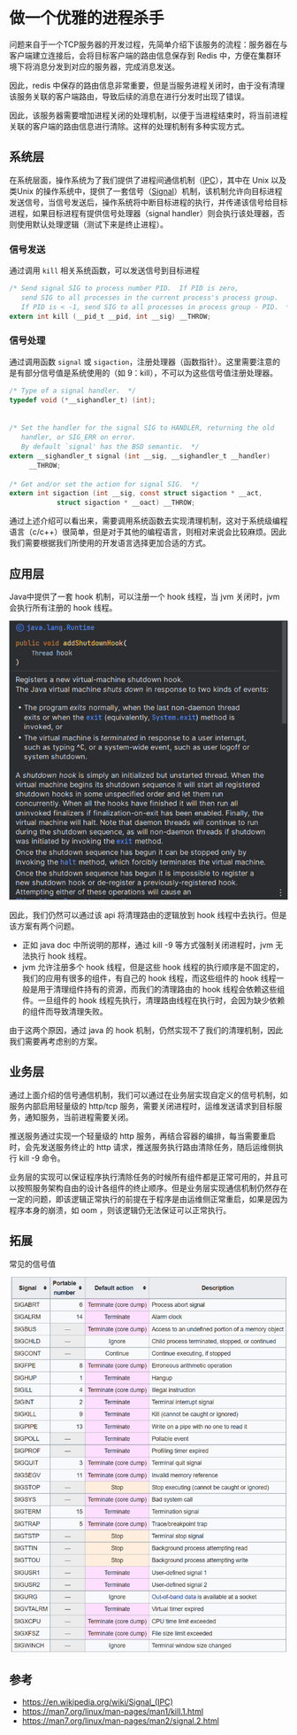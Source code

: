 # 做一个优雅的进程杀手

问题来自于一个TCP服务器的开发过程，先简单介绍下该服务的流程：服务器在与客户端建立连接后，会将目标客户端的路由信息保存到 Redis 中，方便在集群环境下将消息分发到对应的服务器，完成消息发送。

因此，redis 中保存的路由信息非常重要，但是当服务进程关闭时，由于没有清理该服务关联的客户端路由，导致后续的消息在进行分发时出现了错误。

因此，该服务器需要增加进程关闭的处理机制，以便于当进程结束时，将当前进程关联的客户端的路由信息进行清除。这样的处理机制有多种实现方式。

## 系统层

在系统层面，操作系统为了我们提供了进程间通信机制（[IPC](https://en.wikipedia.org/wiki/Inter-process_communication)），其中在 Unix 以及 类Unix 的操作系统中，提供了一套信号（[Signal](https://en.wikipedia.org/wiki/Signal_(IPC))）机制，该机制允许向目标进程发送信号，当信号发送后，操作系统将中断目标进程的执行，并传递该信号给目标进程，如果目标进程有提供信号处理器（signal handler）则会执行该处理器，否则使用默认处理逻辑（测试下来是终止进程）。

### 信号发送
通过调用 `kill` 相关系统函数，可以发送信号到目标进程

```c
/* Send signal SIG to process number PID.  If PID is zero,
   send SIG to all processes in the current process's process group.
   If PID is < -1, send SIG to all processes in process group - PID.  */
extern int kill (__pid_t __pid, int __sig) __THROW;
```

### 信号处理

通过调用函数 `signal` 或 `sigaction`，注册处理器（函数指针）。这里需要注意的是有部分信号值是系统使用的（如 9：kill），不可以为这些信号值注册处理器。

```c
/* Type of a signal handler.  */
typedef void (*__sighandler_t) (int);


/* Set the handler for the signal SIG to HANDLER, returning the old
   handler, or SIG_ERR on error.
   By default `signal' has the BSD semantic.  */
extern __sighandler_t signal (int __sig, __sighandler_t __handler)
     __THROW;
     
/* Get and/or set the action for signal SIG.  */
extern int sigaction (int __sig, const struct sigaction * __act,
            struct sigaction * __oact) __THROW;
```

通过上述介绍可以看出来，需要调用系统函数去实现清理机制，这对于系统级编程语言（c/c++）很简单，但是对于其他的编程语言，则相对来说会比较麻烦。因此我们需要根据我们所使用的开发语言选择更加合适的方式。

## 应用层

Java中提供了一套 hook 机制，可以注册一个 hook 线程，当 jvm 关闭时，jvm 会执行所有注册的 hook 线程。

![image](./asset/process_1.PNG)

因此，我们仍然可以通过该 api 将清理路由的逻辑放到 hook 线程中去执行。但是该方案有两个问题。
- 正如 java doc 中所说明的那样，通过 kill -9 等方式强制关闭进程时，jvm 无法执行 hook 线程。
- jvm 允许注册多个 hook 线程，但是这些 hook 线程的执行顺序是不固定的，我们的应用有很多的组件，有自己的 hook 线程，而这些组件的 hook 线程一般是用于清理组件持有的资源，而我们的清理路由的 hook 线程会依赖这些组件。一旦组件的 hook 线程先执行，清理路由线程在执行时，会因为缺少依赖的组件而导致清理失败。

由于这两个原因，通过 java 的 hook 机制，仍然实现不了我们的清理机制，因此我们需要再考虑别的方案。

## 业务层
通过上面介绍的信号通信机制，我们可以通过在业务层实现自定义的信号机制，如服务内部启用轻量级的 http/tcp 服务，需要关闭进程时，运维发送请求到目标服务，通知服务，当前进程需要关闭。

推送服务通过实现一个轻量级的 http 服务，再结合容器的编排，每当需要重启时，会先发送服务终止的 http 请求，推送服务执行路由清除任务，随后运维侧执行 kill -9 命令。

业务层的实现可以保证程序执行清除任务的时候所有组件都是正常可用的，并且可以按照服务架构自由的设计各组件的终止顺序。但是业务层实现通信机制仍然存在一定的问题，即该逻辑正常执行的前提在于程序是由运维侧正常重启，如果是因为程序本身的崩溃，如 oom ，则该逻辑仍无法保证可以正常执行。

## 拓展

常见的信号值

![image](./asset/process_2.PNG)

## 参考

- https://en.wikipedia.org/wiki/Signal_(IPC)
- https://man7.org/linux/man-pages/man1/kill.1.html
- https://man7.org/linux/man-pages/man2/signal.2.html